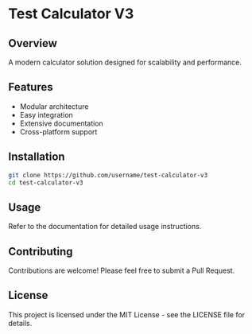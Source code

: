 # Test Calculator V3

## Overview
A modern calculator solution designed for scalability and performance.

## Features
- Modular architecture
- Easy integration
- Extensive documentation
- Cross-platform support

## Installation
```bash
git clone https://github.com/username/test-calculator-v3
cd test-calculator-v3
```

## Usage
Refer to the documentation for detailed usage instructions.

## Contributing
Contributions are welcome! Please feel free to submit a Pull Request.

## License
This project is licensed under the MIT License - see the LICENSE file for details.